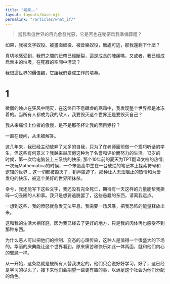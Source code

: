 ```yaml
---
title: "如果……"
layout: layouts/base.njk
permalink: "/articles/what_if/"
---
```


> 當我看這世界的目光愈發兇惡，它是否也在秘密爲我準備葬禮？

如果，我被文字奴役、被畫面奴役、被音樂奴役，無處可逃，那我還剩下什麽？

真切地感受到，我們之間的紐帶已經斷裂，這是成長的陣痛嗎，又或者，我已經成爲無主的垃圾，在死寂的空間中漂流？

我恨這世界的價值觀，它讓我們變成工作的墳墓。

# 1

微弱的烛火在狂风中明灭，在这终日不息肆虐的寒霜中，我发现整个世界都是冰冻着的。当所有人都成为我的敌人，我要毁灭这个世界还是要毁灭自己？

我从来痛恨上位者的傲慢，是不是那圣杯让我的面目狰狞？

一直在疑问，从未被解答。

这几年来，我已经主动放弃了太多的自我，只为了在老师面前做一个乖巧听话的学生，但这些有何意义？我越来越厌倦这种为了名誉和评价而努力的生活。13岁的时候，第一次给电脑装上三系统的快乐; 那个10年前的夏天为TPT翻译文档的热情; 一次玩Mathematica的时候，一个笨蛋高中生在一台破烂的笔记本上探索符号和逻辑的世界... 这一切都被毁灭了，销声匿迹了。那种让人无法阻止的热情和为爱发电的快乐，被这个美好的世界所抹杀。

幸亏，我还能写下这些文字，我还没有完全死亡，期待有一天这样的力量能帮我撕碎一切丑陋的人和事。我只是想要逃脱罢了，这些愚蠢的东西，请离我远点。

一想到这些，我的愤怒就愈发无法平息，我需要一场风暴，把我恐怖的能量释放出来。

这和我的生活大相径庭，因为我已经去了更好的地方，只是我的肉体再也感受不到那种东西。

为什么恶人可以把他们的控制、变态的心理传染，这种人是值得一个很盛大的下场的。华丽的庆典能让这个世界看到，原来痛苦和快乐如此一体两面，就和他们内心的邪魔一样。

从一开始，这条路就是被所有人替我决定的，他们只会说好好学习，好了，这已经是学习的尽头了，接下来他们会期望一些更有趣的事，以满足这个社会为他们分配的角色。